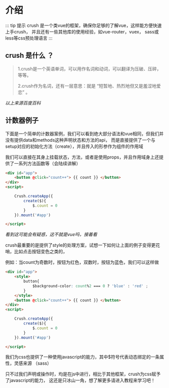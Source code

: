 # 介绍

::: tip 提示
crush 是一个类vue的框架，确保你足够的了解vue，这样能方便快速上手crush，
并且还有一些其他库的使用经验，如vue-router，vuex，
sass或less等css预处理语言
:::

## crush 是什么 ？

>1.crush是一个英语单词，可以用作名词和动词，可以翻译为压破、压碎，等等。
>
>2.crush作为名词，还有一层意思：就是 “短暂地、热烈地但又是羞涩地爱恋” 。


*以上来源百度百科*

## 计数器例子

下面是一个简单的计数器案例，我们可以看到绝大部分语法和vue相同，但我们并没有提供data和methods这种声明状态和方法的api，
而是直接提供了一个与setup对应的初始化方法（create），并且传入的形参作为组件的作用域

我们可以直接在其身上挂载状态，方法，或者是使用props，并且作用域身上还提供了一系列方法函数等（会陆续讲解）


```html
<div id="app">
    <button @click="count++"> {{ count }} </button>
</div>
<script>

    Crush.createApp({
        create($){
            $.count = 0 
        }
    }).mount('#app')

</script>
```

*看到这可能会有疑惑，这不就是vue吗，接着看*

crush最重要的是提供了style的处理方案，试想一下如何让上面的例子变得更花哨，比如点击按钮变色之类的，

例如：当count为奇数时，按钮为红色，双数时，按钮为蓝色，我们可以这样做

```html
<div id="app">
    <style>
        button{
            $background-color: count%2 === 0 ? 'blue' : 'red' ; 
        }
    </style>
    <button @click="count++"> {{ count }} </button>
</div>
<script>

    Crush.createApp({
        create($){
            $.count = 0 
        }
    }).mount('#app')

</script>
```

我们为css也提供了一种使用javascript的能力，其中$符号代表动态绑定的一条属性，灵感来源 （sass）

只不过我们声明或操作时，均是在js中进行，相比于其他框架，crush为css赋予了javascript的能力，
这还是只冰山一角，想了解更多请进入教程来学习吧！
